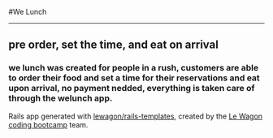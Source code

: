 
#We Lunch

_____________________________________________

## pre order, set the time, and eat on arrival

### we lunch was created for people in a rush, customers are able to order their food and set a time for their reservations and eat upon arrival, no payment nedded, everything is taken care of through the welunch app.


















Rails app generated with [lewagon/rails-templates](https://github.com/lewagon/rails-templates), created by the [Le Wagon coding bootcamp](https://www.lewagon.com) team.
